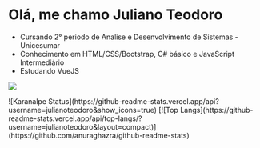 <link href="https://cdn.jsdelivr.net/npm/bootstrap@5.1.3/dist/css/bootstrap.min.css" rel="stylesheet" integrity="sha384-1BmE4kWBq78iYhFldvKuhfTAU6auU8tT94WrHftjDbrCEXSU1oBoqyl2QvZ6jIW3" crossorigin="anonymous">

<h1>Olá, me chamo Juliano Teodoro</h1>

<ul>
<li>Cursando 2° periodo de Analise e Desenvolvimento de Sistemas - Unicesumar</li>
<li>Conhecimento em HTML/CSS/Bootstrap, C# básico e JavaScript Intermediário</li>
  <li>Estudando VueJS</li>
</ul>

<p></p>

<a href="https://www.linkedin.com/in/juliano-teodoro/">
<img src="https://camo.githubusercontent.com/c00f87aeebbec37f3ee0857cc4c20b21fefde8a96caf4744383ebfe44a47fe3f/68747470733a2f2f696d672e736869656c64732e696f2f62616467652f2d4c696e6b6564496e2d2532333030373742353f7374796c653d666f722d7468652d6261646765266c6f676f3d6c696e6b6564696e266c6f676f436f6c6f723d7768697465" data-canonical-src="https://img.shields.io/badge/-LinkedIn-%230077B5?style=for-the-badge&logo=linkedin&logoColor=white"
style = "max-width:100%">
</a>

<p>
![Karanalpe Status](https://github-readme-stats.vercel.app/api?username=julianoteodoro&show_icons=true)
  [![Top Langs](https://github-readme-stats.vercel.app/api/top-langs/?username=julianoteodoro&layout=compact)](https://github.com/anuraghazra/github-readme-stats)
</p>

